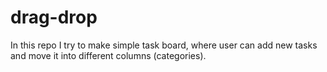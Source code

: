 # drag-drop
In this repo I try to make simple task board, where user can add new tasks and move it into different columns (categories).
